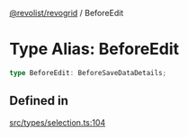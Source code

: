 [@revolist/revogrid](README.md) / BeforeEdit

# Type Alias: BeforeEdit

```ts
type BeforeEdit: BeforeSaveDataDetails;
```

## Defined in

[src/types/selection.ts:104](https://github.com/revolist/revogrid/blob/a4b231d71029faeb28d2b2f5098e6a96aa320bc0/src/types/selection.ts#L104)
